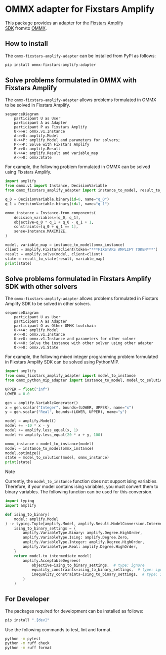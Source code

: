 # OMMX adapter for Fixstars Amplify

This package provides an adapter for the [Fixstars Amplify SDK](https://amplify.fixstars.com/ja/docs/amplify/v1/index.html) from/to [OMMX](https://github.com/Jij-Inc/ommx).

## How to install

The `ommx-fixstars-amplify-adapter` can be installed from PyPI as follows:

```bash
pip install ommx-fixstars-amplify-adapter
```

## Solve problems formulated in OMMX with Fixstars Amplify

The `ommx-fixstars-amplify-adapter` allows problems formulated in OMMX to be solved in Fixstars Amplify.

```mermaid
sequenceDiagram
    participant U as User
    participant A as Adapter
    participant P as Fixstars Amplify
    U->>A: ommx.v1.Instance
    A->>U: amplify.Model
    U->>P: amplify.Model and parameters for solvers;
    P->>P: Solve with Fixstars Amplify
    P->>U: amplify.Result
    U->>A: amplify.Result and variable_map
    A->>U: ommx:State
```

For example, the following problem formulated in OMMX can be solved using Fixstars Amplify.

```python
import amplify
from ommx.v1 import Instance, DecisionVariable
from ommx_fixstars_amplify_adapter import instance_to_model, result_to_state

q_0 = DecisionVariable.binary(id=0, name="q_0")
q_1 = DecisionVariable.binary(id=1, name="q_1")

ommx_instance = Instance.from_components(
    decision_variables=[q_0, q_1],
    objective=q_0 * q_1 + q_0 - q_1 + 1,
    constraints=[q_0 + q_1 == 1],
    sense=Instance.MAXIMIZE,
)

model, variable_map = instance_to_model(ommx_instance)
client = amplify.FixstarsClient(token="***FIXSTARS AMPLIFY TOKEN***")
result = amplify.solve(model, client=client)
state = result_to_state(result, variable_map)
print(state)
```

## Solve problems formulated in Fixstars Amplify SDK with other solvers

The `ommx-fixstars-amplify-adapter` allows problems formulated in Fixstars Amplify SDK to be solved in other solvers.

```mermaid
sequenceDiagram
    participant U as User
    participant A as Adapter
    participant O as Other OMMX toolchain
    U->>A: amplify.Model
    A->>U: ommx.v1.Instance
    U->>O: ommx.v1.Instance and parameters for other solver
    O->>O: Solve the instance with other solver using other adapter
    O->>U: ommx.v1.State
```

For example, the following mixed integer programming problem formulated in Fixstars Amplify SDK can be solved using PythonMIP.

```python
import amplify
from ommx_fixstars_amplify_adapter import model_to_instance
from ommx_python_mip_adapter import instance_to_model, model_to_solution

UPPER = float("inf")
LOWER = 0.0

gen = amplify.VariableGenerator()
x = gen.scalar("Integer", bounds=(LOWER, UPPER), name="x")
y = gen.scalar("Real", bounds=(LOWER, UPPER), name="y")

model = amplify.Model()
model += -10 * x - y
model += amplify.less_equal(x, 1)
model += amplify.less_equal(20 * x + y, 100)

ommx_instance = model_to_instance(model)
model = instance_to_model(ommx_instance)
model.optimize()
state = model_to_solution(model, ommx_instance)
print(state)
```

> [!NOTE]
> Currently, the `model_to_instance` function does not support ising variables. Therefore, if your model contains ising variables, you must convert them to binary variables. The following function can be used for this conversion.
> ```python
> import typing
> import amplify
> 
> def ising_to_binary(
>     model: amplify.Model
> ) -> typing.Tuple[amplify.Model, amplify.Result.ModelConversion.IntermediateMapping]:
>     ising_to_binary_settings = {
>         amplify.VariableType.Binary: amplify.Degree.HighOrder,
>         amplify.VariableType.Ising: amplify.Degree.Zero,
>         amplify.VariableType.Integer: amplify.Degree.HighOrder,
>         amplify.VariableType.Real: amplify.Degree.HighOrder,
>     }
>     return model.to_intermediate_model(
>         amplify.AcceptableDegrees(
>             objective=ising_to_binary_settings,  # type: ignore
>             equality_constraints=ising_to_binary_settings,  # type: ignore
>             inequality_constraints=ising_to_binary_settings,  # type: ignore
>         )
>     )
> ```

## For Developer

The packages required for development can be installed as follows:

```bash
pip install ".[dev]"
```

Use the following commands to test, lint and format.

```bash
python -m pytest
python -m ruff check
python -m ruff format
```

